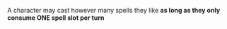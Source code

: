 A character may cast however many spells they like **as long as they only consume ONE spell slot per turn**